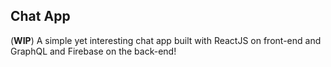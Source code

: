 ## Chat App

(**WIP**) A simple yet interesting chat app built with ReactJS on front-end and GraphQL and Firebase on the back-end!